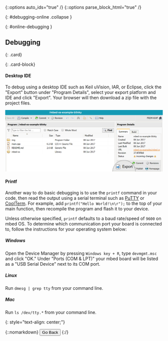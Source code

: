 {::options auto_ids="true" /}
{::options parse_block_html="true" /}

{: #debugging-online .collapse }
<div>

{: #online-debugging }
## Debugging

{: .card}
<div>

{: .card-block}
<div>

#### Desktop IDE

To debug using a desktop IDE such as Keil uVision, IAR, or Eclipse, click the "Export" button under "Program Details", select your export platform and IDE and click "Export". Your browser will then download a zip file with the project files.

![export](img/export.png) 

#### Printf

Another way to do basic debugging is to use the `printf` command in your code, then read the output using a serial terminal such as [PuTTY](http://www.putty.org/) or [CoolTerm](http://freeware.the-meiers.org/). For example, add `printf("Hello World!\n\r");` to the top of your main function, then recompile the program and flash it to your device.

Unless otherwise specified, `printf` defaults to a baud rate/speed of `9600` on mbed OS. To determine which communication port your board is connected to, follow the instructions for your operating system below:

##### Windows

Open the Device Manager by pressing `Windows key + R`, type `devmgmt.msc` and click "OK." Under "Ports (COM & LPT)" your mbed board will be listed as a "USB Serial Device" next to its COM port.

##### Linux

Run `dmesg | grep tty` from your command line. 

##### Mac

Run `ls /dev/tty.*` from your command line. 

</div>
</div>
<p></p>

{: style="text-align: center;"}
<div>
  {::nomarkdown}
    <button class="btn btn-outline-primary" type="button" 
      data-toggle="collapse" data-parent="#blinky" data-target="#blinky-online" 
      aria-controls="blinky-online">Go Back</button>
  {:/}
</div>

</div>